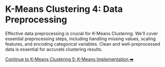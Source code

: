 # K-Means Clustering 4: Data Preprocessing

Effective data preprocessing is crucial for K-Means Clustering. We'll cover essential preprocessing steps, including handling missing values, scaling features, and encoding categorical variables. Clean and well-preprocessed data is essential for accurate clustering results.

[Continue to K-Means Clustering 5: K-Means Implementation ➡️](kmeans_implementation.md)


